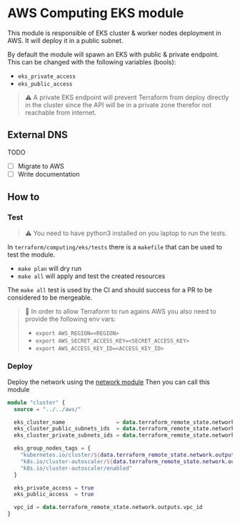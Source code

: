 # AWS Computing EKS module

This module is responsible of EKS cluster & worker nodes deployment in AWS.
It will deploy it in a public subnet.

By default the module will spawn an EKS with public & private endpoint.
This can be changed with the following variables (bools):

* `eks_private_access`
* `eks_public_access`

> ⚠️ A private EKS endpoint will prevent Terraform from deploy directly in the cluster since the API will be in a private zone therefor not reachable from internet.

## External DNS

TODO

* [ ] Migrate to AWS
* [ ] Write documentation

## How to

### Test

> ⚠️ You need to have python3 installed on you laptop to run the tests.

In `terraform/computing/eks/tests` there is a `makefile` that can be used to test the module.

* `make plan` will dry run
* `make all` will apply and test the created resources

The `make all` test is used by the CI and should success for a PR to be considered to be mergeable.


> 🔑  In order to allow Terraform to run agains AWS you also need to provide the following env vars:
> * `export AWS_REGION=<REGION>`
> * `export AWS_SECRET_ACCESS_KEY=<SECRET_ACCESS_KEY>`
> * `export AWS_ACCESS_KEY_ID=<ACCESS_KEY_ID>`

### Deploy

Deploy the network using the [network module](../../../network/aws/README.md)
Then you can call this module

```terraform
module "cluster" {
  source = "../../aws/"

  eks_cluster_name                = data.terraform_remote_state.network.outputs.eks_cluster_name
  eks_cluster_public_subnets_ids  = data.terraform_remote_state.network.outputs.public_subnet_ids
  eks_cluster_private_subnets_ids = data.terraform_remote_state.network.outputs.private_subnet_ids

  eks_group_nodes_tags = {
    "kubernetes.io/cluster/${data.terraform_remote_state.network.outputs.eks_cluster_name}"     = "owned"
    "k8s.io/cluster-autoscaler/${data.terraform_remote_state.network.outputs.eks_cluster_name}" = "owned"
    "k8s.io/cluster-autoscaler/enabled"                                                         = "true"
  }

  eks_private_access = true
  eks_public_access  = true

  vpc_id = data.terraform_remote_state.network.outputs.vpc_id
}
```
